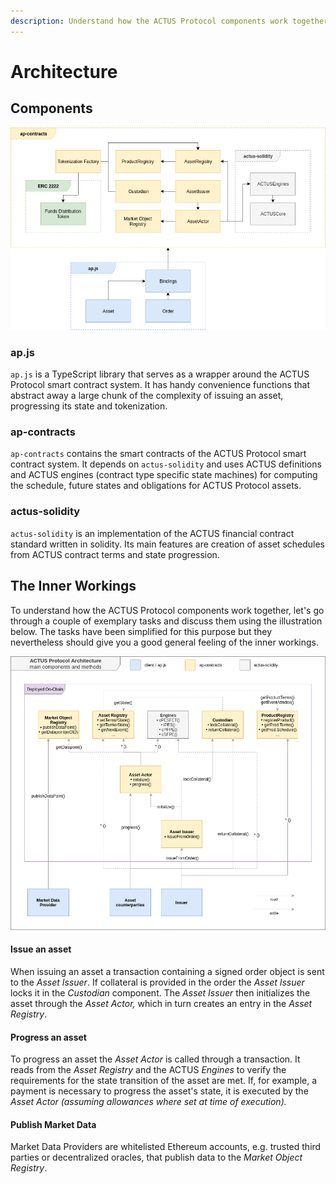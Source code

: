 ```yaml
---
description: Understand how the ACTUS Protocol components work together
---
```


# Architecture

## Components

![](.gitbook/assets/image%20%283%29.png)

### ap.js

`ap.js` is a TypeScript library that serves as a wrapper around the ACTUS Protocol smart contract system. It has handy convenience functions that abstract away a large chunk of the complexity of issuing an asset, progressing its state and tokenization.

### ap-contracts

`ap-contracts` contains the smart contracts of the ACTUS Protocol smart contract system. It depends on `actus-solidity` and uses ACTUS definitions and ACTUS engines \(contract type specific state machines\) for computing the schedule, future states and obligations for ACTUS Protocol assets.

### actus-solidity

`actus-solidity` is an implementation of the ACTUS financial contract standard written in solidity. Its main features are creation of asset schedules from ACTUS contract terms and state progression.

## The Inner Workings

To understand how the ACTUS Protocol components work together, let's go through a couple of exemplary tasks and discuss them using the illustration below. The tasks have been simplified for this purpose but they nevertheless should give you a good general feeling of the inner workings.

![](.gitbook/assets/image%20%282%29.png)

#### Issue an asset

When issuing an asset a transaction containing a signed order object is sent to the _Asset Issuer_. If collateral is provided in the order the _Asset Issuer_ locks it in the _Custodian_ component. The _Asset Issuer_ then initializes the asset through the _Asset Actor,_  which in turn creates an entry in the _Asset Registry_. 

#### Progress an asset

To progress an asset the _Asset Actor_ is called through a transaction. It reads from the _Asset Registry_ and the ACTUS _Engines_ to verify the requirements for the state transition of the asset are met. If, for example, a payment is necessary to progress the asset's state, it is executed by the _Asset Actor \(assuming allowances where set at time of execution\)._ 

#### Publish Market Data

Market Data Providers are whitelisted Ethereum accounts, e.g. trusted third parties or decentralized oracles, that publish data to the _Market Object Registry_.



